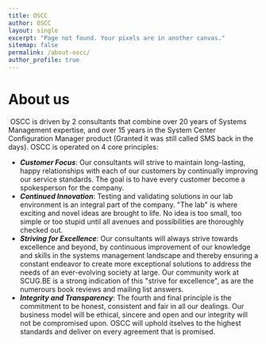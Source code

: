 ```yaml
---
title: OSCC
author: OSCC
layout: single
excerpt: "Page not found. Your pixels are in another canvas."
sitemap: false
permalink: /about-oscc/
author_profile: true
---
```

# About us

​
OSCC is driven by 2 consultants that combine over 20 years of Systems Management expertise, and over 15 years in the System Center Configuration Manager product (Granted it was still called SMS back in the days). OSCC is operated on 4 core principles:

* **_Customer Focus_**: Our consultants will strive to maintain long-lasting, happy relationships with each of our customers by continually improving our service standards. The goal is to have every customer become a spokesperson for the company.
* **_Continued Innovation_**: Testing and validating solutions in our lab environment is an integral part of the company. "The lab" is where exciting and novel ideas are brought to life. No idea is too small, too simple or too stupid until all avenues and possibilities are thoroughly checked out.
* **_Striving for Excellence_**: Our consultants will always strive towards excellence and beyond, by continuous improvement of our knowledge and skills in the systems management landscape and thereby ensuring a constant endeavor to create more exceptional solutions to address the needs of an ever-evolving society at large. Our community work at SCUG.BE is a strong indication of this "strive for excellence", as are the numerours book reviews and mailing list answers.
* **_Integrity and Transparency_**: The fourth and final principle is the commitment to be honest, consistent and fair in all our dealings. Our business model will be ethical, sincere and open and our integrity will not be compromised upon. OSCC will uphold itselves to the highest standards and deliver on every agreement that is promised.​

